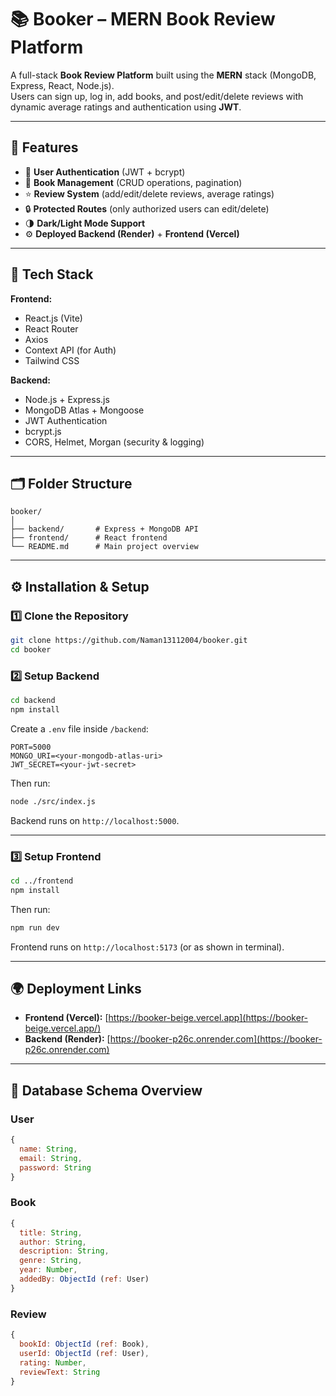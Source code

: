 # 📚 Booker – MERN Book Review Platform

A full-stack **Book Review Platform** built using the **MERN** stack (MongoDB, Express, React, Node.js).  
Users can sign up, log in, add books, and post/edit/delete reviews with dynamic average ratings and authentication using **JWT**.

---

## 🚀 Features

- 👤 **User Authentication** (JWT + bcrypt)
- 📘 **Book Management** (CRUD operations, pagination)
- ⭐ **Review System** (add/edit/delete reviews, average ratings)
- 🔒 **Protected Routes** (only authorized users can edit/delete)
- 🌗 **Dark/Light Mode Support**
- ⚙️ **Deployed Backend (Render)** + **Frontend (Vercel)**

---

## 🧩 Tech Stack

**Frontend:**
- React.js (Vite)
- React Router
- Axios
- Context API (for Auth)
- Tailwind CSS

**Backend:**
- Node.js + Express.js
- MongoDB Atlas + Mongoose
- JWT Authentication
- bcrypt.js
- CORS, Helmet, Morgan (security & logging)

---

## 🗂 Folder Structure

```
booker/
│
├── backend/       # Express + MongoDB API
├── frontend/      # React frontend
└── README.md      # Main project overview
```

---

## ⚙️ Installation & Setup

### 1️⃣ Clone the Repository
```bash
git clone https://github.com/Naman13112004/booker.git
cd booker
```

### 2️⃣ Setup Backend
```bash
cd backend
npm install
```
Create a `.env` file inside `/backend`:
```
PORT=5000
MONGO_URI=<your-mongodb-atlas-uri>
JWT_SECRET=<your-jwt-secret>
```
Then run:
```bash
node ./src/index.js
```
Backend runs on `http://localhost:5000`.

---

### 3️⃣ Setup Frontend
```bash
cd ../frontend
npm install
```
Then run:
```bash
npm run dev
```
Frontend runs on `http://localhost:5173` (or as shown in terminal).

---

## 🌍 Deployment Links
- **Frontend (Vercel):** [https://booker-beige.vercel.app](https://booker-beige.vercel.app/)
- **Backend (Render):** [https://booker-p26c.onrender.com](https://booker-p26c.onrender.com)

---

## 🧱 Database Schema Overview

### User
```js
{
  name: String,
  email: String,
  password: String
}
```

### Book
```js
{
  title: String,
  author: String,
  description: String,
  genre: String,
  year: Number,
  addedBy: ObjectId (ref: User)
}
```

### Review
```js
{
  bookId: ObjectId (ref: Book),
  userId: ObjectId (ref: User),
  rating: Number,
  reviewText: String
}
```
